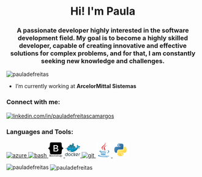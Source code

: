 <h1 align="center">Hi! I'm Paula</h1>
<h3 align="center">A passionate developer highly interested in the software development field. My goal is to become a highly skilled developer, capable of creating innovative and effective solutions for complex problems, and for that, I am constantly seeking new knowledge and challenges.</h3>

<p align="left"> <img src="https://komarev.com/ghpvc/?username=pauladefreitas&label=Profile%20views&color=0e75b6&style=flat" alt="pauladefreitas" /> </p>

- I’m currently working at **ArcelorMittal Sistemas**

<h3 align="left">Connect with me:</h3>
<p align="left">
<a href="https://linkedin.com/in/linkedin.com/in/pauladefreitascamargos" target="blank"><img align="center" src="https://raw.githubusercontent.com/rahuldkjain/github-profile-readme-generator/master/src/images/icons/Social/linked-in-alt.svg" alt="linkedin.com/in/pauladefreitascamargos" height="30" width="40" /></a>
</p>

<h3 align="left">Languages and Tools:</h3>
<p align="left"> <a href="https://azure.microsoft.com/en-in/" target="_blank" rel="noreferrer"> <img src="https://www.vectorlogo.zone/logos/microsoft_azure/microsoft_azure-icon.svg" alt="azure" width="40" height="40"/> </a> <a href="https://www.gnu.org/software/bash/" target="_blank" rel="noreferrer"> <img src="https://www.vectorlogo.zone/logos/gnu_bash/gnu_bash-icon.svg" alt="bash" width="40" height="40"/> </a> <a href="https://getbootstrap.com" target="_blank" rel="noreferrer"> <img src="https://raw.githubusercontent.com/devicons/devicon/master/icons/bootstrap/bootstrap-plain-wordmark.svg" alt="bootstrap" width="40" height="40"/> </a> <a href="https://www.docker.com/" target="_blank" rel="noreferrer"> <img src="https://raw.githubusercontent.com/devicons/devicon/master/icons/docker/docker-original-wordmark.svg" alt="docker" width="40" height="40"/> </a> <a href="https://git-scm.com/" target="_blank" rel="noreferrer"> <img src="https://www.vectorlogo.zone/logos/git-scm/git-scm-icon.svg" alt="git" width="40" height="40"/> </a> <a href="https://www.java.com" target="_blank" rel="noreferrer"> <img src="https://raw.githubusercontent.com/devicons/devicon/master/icons/java/java-original.svg" alt="java" width="40" height="40"/> </a> <a href="https://www.python.org" target="_blank" rel="noreferrer"> <img src="https://raw.githubusercontent.com/devicons/devicon/master/icons/python/python-original.svg" alt="python" width="40" height="40"/> </a> </p>

<p><img align="left" src="https://github-readme-stats.vercel.app/api/top-langs?username=pauladefreitas&show_icons=true&locale=en&layout=compact" alt="pauladefreitas" /></p>

<p>&nbsp;<img align="center" src="https://github-readme-stats.vercel.app/api?username=pauladefreitas&show_icons=true&locale=en" alt="pauladefreitas" /></p>
